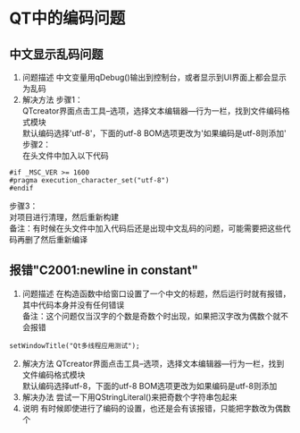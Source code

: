 # QT中的编码问题

## 中文显示乱码问题
1. 问题描述
中文变量用qDebug()输出到控制台，或者显示到UI界面上都会显示为乱码  
2. 解决方法
步骤1：  
QTcreator界面点击工具–选项，选择文本编辑器—行为一栏，找到文件编码格式模块  
默认编码选择'utf-8'，下面的utf-8 BOM选项更改为'如果编码是utf-8则添加'  
步骤2：  
在头文件中加入以下代码  
```
#if _MSC_VER >= 1600
#pragma execution_character_set("utf-8")
#endif
```
步骤3：  
对项目进行清理，然后重新构建  
备注：有时候在头文件中加入代码后还是出现中文乱码的问题，可能需要把这些代码再删了然后重新编译  


## 报错"C2001:newline in constant"
1. 问题描述
在构造函数中给窗口设置了一个中文的标题，然后运行时就有报错，其中代码本身并没有任何错误  
备注：这个问题仅当汉字的个数是奇数个时出现，如果把汉字改为偶数个就不会报错  
```
setWindowTitle("Qt多线程应用测试");
```
2. 解决方法
QTcreator界面点击工具–选项，选择文本编辑器—行为一栏，找到文件编码格式模块  
默认编码选择utf-8，下面的utf-8 BOM选项更改为如果编码是utf-8则添加  
3. 解决办法
尝试一下用QStringLiteral()来把奇数个字符串包起来  
4. 说明
有时候即使进行了编码的设置，也还是会有该报错，只能把字数改为偶数个  
